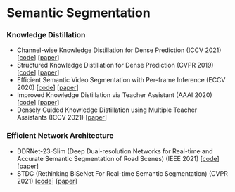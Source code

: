 # Semantic Segmentation
### Knowledge Distillation
- Channel-wise Knowledge Distillation for Dense Prediction (ICCV 2021) [[code](https://github.com/irfanICMLL/TorchDistiller/tree/main/SemSeg-distill)] [[paper](https://arxiv.org/pdf/2011.13256.pdf)]
- Structured Knowledge Distillation for Dense Prediction (CVPR 2019) [[code](https://github.com/irfanICMLL/structure_knowledge_distillation)] [[paper](https://arxiv.org/pdf/1903.04197.pdf)]
- Efficient Semantic Video Segmentation with Per-frame Inference (ECCV 2020) [[code](https://github.com/irfanICMLL/ETC-Real-time-Per-frame-Semantic-video-segmentation)] [[paper](https://arxiv.org/pdf/2002.11433.pdf)]
- Improved Knowledge Distillation via Teacher Assistant (AAAI 2020) [[code](https://github.com/imirzadeh/Teacher-Assistant-Knowledge-Distillation)] [[paper](https://arxiv.org/pdf/1902.03393.pdf)]
- Densely Guided Knowledge Distillation using Multiple Teacher Assistants (ICCV 2021) [[paper](https://arxiv.org/pdf/2009.08825.pdf)]

### Efficient Network Architecture
- DDRNet-23-Slim (Deep Dual-resolution Networks for Real-time and Accurate Semantic Segmentation of Road Scenes) (IEEE 2021) [[code](https://github.com/ydhongHIT/DDRNet)] [[paper](https://arxiv.org/pdf/2101.06085.pdf)]
- STDC (Rethinking BiSeNet For Real-time Semantic Segmentation) (CVPR 2021) [[code](https://github.com/MichaelFan01/STDC-Seg)] [[paper](https://openaccess.thecvf.com/content/CVPR2021/papers/Fan_Rethinking_BiSeNet_for_Real-Time_Semantic_Segmentation_CVPR_2021_paper.pdf)]
